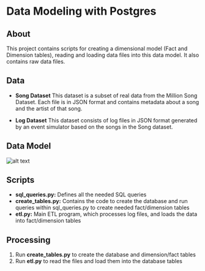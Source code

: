 # Data Modeling with Postgres

## About

This project contains scripts for creating a dimensional model (Fact and Dimension tables), reading and loading data files into this data model.  It also contains raw data files.

## Data
* **Song Dataset**
This dataset is a subset of real data from the Million Song Dataset. Each file is in JSON format and contains metadata about a song and the artist of that song.

* **Log Dataset**
This dataset consists of log files in JSON format generated by an event simulator based on the songs in the Song dataset.

## Data Model
![alt text](https://github.com/negmatm/udacity-data-engineering-project1/blob/main/images/Project%201%20DW%20ERD.png?raw=true)

## Scripts
* **sql_queries.py:** Defines all the needed SQL queries
* **create_tables.py:** Contains the code to create the database and run queries within sql_queries.py to create needed fact/dimension tables
* **etl.py:** Main ETL program, which processes log files, and loads the data into fact/dimension tables

## Processing
1. Run **create_tables.py** to create the database and dimension/fact tables
2. Run **etl.py** to read the files and load them into the database tables
